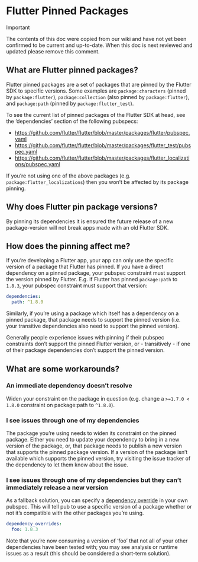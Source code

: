 # Flutter Pinned Packages

> [!IMPORTANT]
> The contents of this doc were copied from our wiki and have not yet been
> confirmed to be current and up-to-date. When this doc is next reviewed and
> updated please remove this comment.

## What are Flutter pinned packages?

Flutter pinned packages are a set of packages that are pinned by the Flutter SDK to specific versions. Some examples are `package:characters` (pinned by `package:flutter`), `package:collection` (also pinned by `package:flutter`), and `package:path` (pinned by `package:flutter_test`).

To see the current list of pinned packages of the Flutter SDK at head, see the ‘dependencies’ section of the following pubspecs:

- https://github.com/flutter/flutter/blob/master/packages/flutter/pubspec.yaml
- https://github.com/flutter/flutter/blob/master/packages/flutter_test/pubspec.yaml
- https://github.com/flutter/flutter/blob/master/packages/flutter_localizations/pubspec.yaml

If you’re not using one of the above packages (e.g. `package:flutter_localizations`) then you won’t be affected by its package pinning.

## Why does Flutter pin package versions?

By pinning its dependencies it is ensured the future release of a new package-version will not break apps made with an old Flutter SDK.

## How does the pinning affect me?

If you’re developing a Flutter app, your app can only use the specific version of a package that Flutter has pinned. If you have a direct dependency on a pinned package, your pubspec constraint must support the version pinned by Flutter. E.g. if Flutter has pinned `package:path` to `1.8.3`, your pubspec constraint must support that version:

```yaml
dependencies:
  path: ^1.8.0
```

Similarly, if you’re using a package which itself has a dependency on a pinned package, that package needs to support the pinned version (i.e. your transitive dependencies also need to support the pinned version).

Generally people experience issues with pinning if their pubspec constraints don’t support the pinned Flutter version, or - transitively - if one of their package dependencies don’t support the pinned version.

## What are some workarounds?

### An immediate dependency doesn’t resolve

Widen your constraint on the package in question (e.g. change a `>=1.7.0 < 1.8.0` constraint on package:path to `^1.8.0`).

### I see issues through one of my dependencies

The package you’re using needs to widen its constraint on the pinned package. Either you need to update your dependency to bring in a new version of the package, or, that package needs to publish a new version that supports the pinned package version. If a version of the package isn’t available which supports the pinned version, try visiting the issue tracker of the dependency to let them know about the issue.

### I see issues through one of my dependencies but they can’t immediately release a new version

As a fallback solution, you can specify a [dependency override](https://dart.dev/tools/pub/dependencies#dependency-overrides) in your own pubspec. This will tell pub to use a specific version of a package whether or not it’s compatible with the other packages you’re using.

```yaml
dependency_overrides:
  foo: 1.8.3
```

Note that you’re now consuming a version of ‘foo’ that not all of your other dependencies have been tested with; you may see analysis or runtime issues as a result (this should be considered a short-term solution).